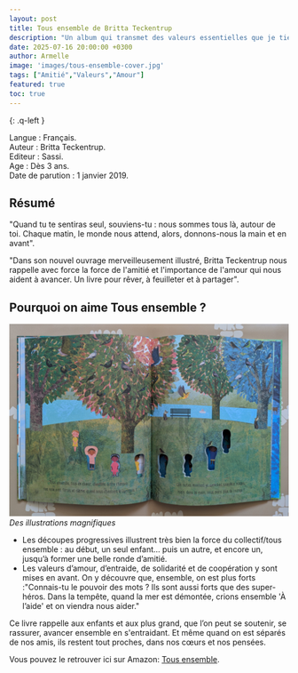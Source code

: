 ```yaml
---
layout: post
title: Tous ensemble de Britta Teckentrup 
description: "Un album qui transmet des valeurs essentielles que je tiens à partager avec mon fils : l’amitié, l’amour, l’entraide et la coopération."
date: 2025-07-16 20:00:00 +0300
author: Armelle
image: 'images/tous-ensemble-cover.jpg'
tags: ["Amitié","Valeurs","Amour"]
featured: true
toc: true
---
```


{: .q-left }

Langue : Français.  
Auteur : Britta Teckentrup.   
Editeur : Sassi.            
Age : Dès 3 ans.                            
Date de parution : 1 janvier 2019.       

## Résumé

"Quand tu te sentiras seul, souviens-tu : nous sommes tous là, autour de toi. Chaque matin, le monde nous attend, alors, donnons-nous la main et en avant".

"Dans son nouvel ouvrage merveilleusement illustré, Britta Teckentrup nous rappelle avec force la force de l'amitié et l'importance de l'amour qui nous aident à avancer. Un livre pour rêver, à feuilleter et à partager". 

## Pourquoi on aime Tous ensemble ?

![Des illustrations magnifiques](images/tous-ensemble-int.jpg)
*Des illustrations magnifiques*
- Les découpes progressives illustrent très bien la force du collectif/tous ensemble : au début, un seul enfant… puis un autre, et encore un, jusqu’à former une belle ronde d’amitié.
- Les valeurs d’amour, d’entraide, de solidarité et de coopération y sont mises en avant.
On y découvre que, ensemble, on est plus forts :"Connais-tu le pouvoir des mots ? Ils sont aussi forts que des super-héros. Dans la tempête, quand la mer est démontée, crions ensemble 'À l’aide' et on viendra nous aider."

Ce livre rappelle aux enfants et aux plus grand, que l’on peut se soutenir, se rassurer, avancer ensemble en s'entraidant. Et même quand on est séparés de nos amis, ils restent tout proches, dans nos cœurs et nos pensées.

Vous pouvez le retrouver ici sur Amazon: [Tous ensemble](https://amzn.to/4lixAOi).




